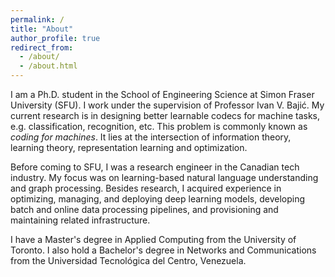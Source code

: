 ```yaml
---
permalink: /
title: "About"
author_profile: true
redirect_from: 
  - /about/
  - /about.html
---
```


I am a Ph.D. student in the School of Engineering Science at Simon Fraser University (SFU). I work under the supervision of Professor Ivan V. Bajić. My current research is in designing better learnable codecs for machine tasks, e.g. classification, recognition, etc. This problem is commonly known as *coding for machines*. It lies at the intersection of information theory, learning theory, representation learning and optimization.

Before coming to SFU, I was a research engineer in the Canadian tech industry. My focus was on learning-based natural language understanding and graph processing. Besides research, I acquired experience in optimizing, managing, and deploying deep learning models, developing batch and online data processing pipelines, and provisioning and maintaining related infrastructure.

I have a Master's degree in Applied Computing from the University of Toronto. I also hold a Bachelor's degree in Networks and Communications from the Universidad Tecnológica del Centro, Venezuela.
